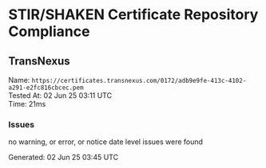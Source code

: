 # STIR/SHAKEN Certificate Repository Compliance

## TransNexus

Name: `https://certificates.transnexus.com/0172/adb9e9fe-413c-4102-a291-e2fc816cbcec.pem`\
Tested At: 02 Jun 25 03:11 UTC\
Time: 21ms

### Issues

no warning, or error, or notice date level issues were found

Generated: 02 Jun 25 03:45 UTC